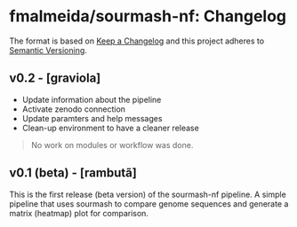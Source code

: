 # fmalmeida/sourmash-nf: Changelog

The format is based on [Keep a Changelog](https://keepachangelog.com/en/1.0.0/)
and this project adheres to [Semantic Versioning](https://semver.org/spec/v2.0.0.html).

## v0.2 - [graviola]

* Update information about the pipeline
* Activate zenodo connection
* Update paramters and help messages
* Clean-up environment to have a cleaner release

> No work on modules or workflow was done.

## v0.1 (beta) - [rambutã]

This is the first release (beta version) of the sourmash-nf pipeline. A simple pipeline that uses sourmash to compare genome sequences and generate a matrix (heatmap) plot for comparison.
